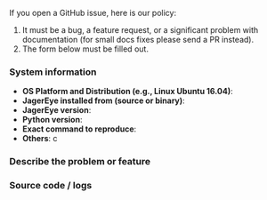 If you open a GitHub issue, here is our policy:

1. It must be a bug, a feature request, or a significant problem with documentation (for small docs fixes please send a PR instead).
2. The form below must be filled out.

### System information
- **OS Platform and Distribution (e.g., Linux Ubuntu 16.04)**:
- **JagerEye installed from (source or binary)**:
- **JagerEye version**:
- **Python version**:
- **Exact command to reproduce**:
- **Others**:
c
<!--
You can obtain the JagerEye version with

python -c "import jagereye; print(jagereye.__version__)"
-->

### Describe the problem or feature
<!-- Describe the problem orf feature clearly here. -->

### Source code / logs
<!-- Include any logs or source code that would be helpful to diagnose the problem. If including tracebacks, please include the full traceback. 
Large logs and files should be attached. Try to provide a reproducible test case that is the bare minimum necessary to generate the problem. -->

